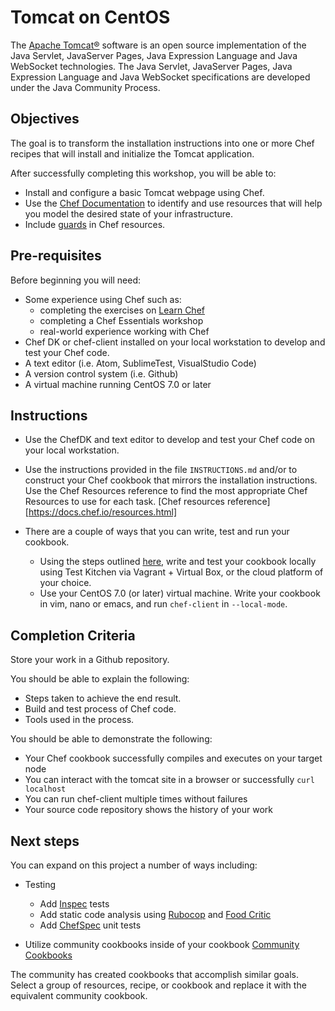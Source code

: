 # Tomcat on CentOS

The [Apache Tomcat®](http://tomcat.apache.org/) software is an open source implementation of the Java Servlet, JavaServer Pages, Java Expression Language and Java WebSocket technologies. The Java Servlet, JavaServer Pages, Java Expression Language and Java WebSocket specifications are developed under the Java Community Process.

## Objectives

The goal is to transform the installation instructions into one or more Chef recipes that will install and initialize the Tomcat application.

After successfully completing this workshop, you will be able to:

* Install and configure a basic Tomcat webpage using Chef.
* Use the [Chef Documentation](http://docs.chef.io) to identify and use resources that will help you model the desired state of your infrastructure.
* Include [guards](https://docs.chef.io/resources.html#guards) in Chef resources.

## Pre-requisites

Before beginning you will need:

* Some experience using Chef such as:
  * completing the exercises on [Learn Chef](http://learn.chef.io/tutorials)
  * completing a Chef Essentials workshop
  * real-world experience working with Chef
* Chef DK or chef-client installed on your local workstation to develop and test your Chef code.
* A text editor (i.e. Atom, SublimeTest, VisualStudio Code)
* A version control system (i.e. Github)
* A virtual machine running CentOS 7.0 or later

## Instructions

* Use the ChefDK and text editor to develop and test your Chef code on your local workstation.
* Use the instructions provided in the file `INSTRUCTIONS.md` and/or to construct your Chef cookbook that mirrors the installation instructions. Use the Chef Resources reference to find the most appropriate Chef Resources to use for each task. [Chef resources reference][https://docs.chef.io/resources.html]

* There are a couple of ways that you can write, test and run your cookbook.
  * Using the steps outlined [here](https://learn.chef.io/tutorials/local-development/rhel/), write and test your cookbook locally using Test Kitchen via Vagrant + Virtual Box, or the cloud platform of your choice.
  * Use your CentOS 7.0 (or later) virtual machine. Write your cookbook in vim, nano or emacs, and run `chef-client` in `--local-mode`.


## Completion Criteria

Store your work in a Github repository.

You should be able to explain the following:

* Steps taken to achieve the end result.
* Build and test process of Chef code.
* Tools used in the process.

You should be able to demonstrate the following:

* Your Chef cookbook successfully compiles and executes on your target node
* You can interact with the tomcat site in a browser or successfully `curl localhost`
* You can run chef-client multiple times without failures
* Your source code repository shows the history of your work

## Next steps

You can expand on this project a number of ways including:

* Testing
  * Add [Inspec](http://inspec.io/) tests
  * Add static code analysis using [Rubocop](https://github.com/bbatsov/rubocop) and [Food Critic](foodcritic.io)
  * Add [ChefSpec](http://sethvargo.github.io/chefspec/) unit tests

* Utilize community cookbooks inside of your cookbook [Community Cookbooks](http://supermarket.chef.io)

The community has created cookbooks that accomplish similar goals. Select a group of resources, recipe, or cookbook and replace it with the equivalent community cookbook.
